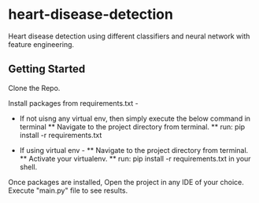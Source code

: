# heart-disease-detection
Heart disease detection using different classifiers and neural network with feature engineering. 


## Getting Started

Clone the Repo.

Install packages from requirements.txt -
 * If not uisng any virtual env, then simply execute the below command in terminal
    ** Navigate to the project directory from terminal.
    ** run: pip install -r requirements.txt
  
 * If using virtual env -
   ** Navigate to the project directory from terminal.
   ** Activate your virtualenv.
   ** run: pip install -r requirements.txt in your shell.
    
Once packages are installed, Open the project in any IDE of your choice.
Execute "main.py" file to see results.
